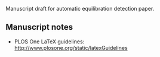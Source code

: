Manuscript draft for automatic equilibration detection paper.

## Manuscript notes
* PLOS One LaTeX guidelines:
http://www.plosone.org/static/latexGuidelines
